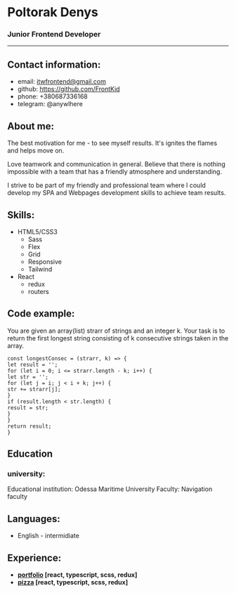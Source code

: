 # Poltorak Denys
### Junior Frontend Developer

****
## Contact information:
* email: itwfrontend@gmail.com
* github:  https://github.com/FrontKid
* phone: +380687336168
* telegram: @anywlhere

## About me:
The best motivation for me - to see myself
results. It's ignites the flames and helps move on.

Love teamwork and communication in general. Believe that there is nothing impossible
with a team that has a friendly atmosphere and understanding.

I strive to be part of my friendly and professional team where I could develop my
SPA and Webpages development skills to achieve team results.

## Skills:
+ HTML5/CSS3
    - Sass
    - Flex
    - Grid
    - Responsive
    - Tailwind
+ React
    - redux
    - routers

## Code example:
You are given an array(list) strarr of strings and an integer k.
Your task is to return the first longest string consisting of k consecutive
strings taken in the array.

    const longestConsec = (strarr, k) => {
    let result = '';
    for (let i = 0; i <= strarr.length - k; i++) {
    let str = '';
    for (let j = i; j < i + k; j++) {
    str += strarr[j];
    }
    if (result.length < str.length) {
    result = str;
    }
    }
    return result;
    }


## Education
### university:
Educational institution: Odessa Maritime University
Faculty: Navigation faculty

## Languages:
+ English - intermidiate

## Experience:
- __[portfolio](https://github.com/FrontKid/portfolio) [react, typescript, scss, redux]__
- __[pizza](https://github.com/FrontKid/Pizza) [react, typescript, scss, redux]__
